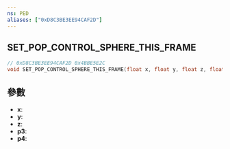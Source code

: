 ```yaml
---
ns: PED
aliases: ["0xD8C3BE3EE94CAF2D"]
---
```

## SET_POP_CONTROL_SPHERE_THIS_FRAME

```c
// 0xD8C3BE3EE94CAF2D 0x4BBE5E2C
void SET_POP_CONTROL_SPHERE_THIS_FRAME(float x, float y, float z, float p3, float p4);
```

## 參數
* **x**: 
* **y**: 
* **z**: 
* **p3**: 
* **p4**: 

